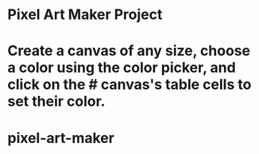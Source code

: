 # Pixel Art Maker Project




# Create a canvas of any size, choose a color using the color picker, and click on the # canvas's table cells to set their color.
# pixel-art-maker
